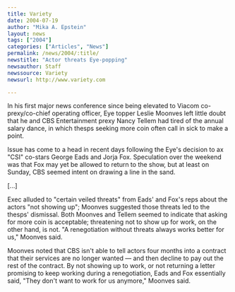 ```yaml
---
title: Variety
date: 2004-07-19
author: "Mika A. Epstein"
layout: news
tags: ["2004"]
categories: ["Articles", "News"]
permalink: /news/2004/:title/
newstitle: "Actor threats Eye-popping"
newsauthor: Staff  
newssource: Variety  
newsurl: http://www.variety.com  

---
```


In his first major news conference since being elevated to Viacom co-prexy/co-chief operating officer, Eye topper Leslie Moonves left little doubt that he and CBS Entertainment prexy Nancy Tellem had tired of the annual salary dance, in which thesps seeking more coin often call in sick to make a point. 

Issue has come to a head in recent days following the Eye's decision to ax "CSI" co-stars George Eads and Jorja Fox. Speculation over the weekend was that Fox may yet be allowed to return to the show, but at least on Sunday, CBS seemed intent on drawing a line in the sand. 

[...]

Exec alluded to "certain veiled threats" from Eads' and Fox's reps about the actors "not showing up"; Moonves suggested those threats led to the thesps' dismissal. Both Moonves and Tellem seemed to indicate that asking for more coin is acceptable; threatening not to show up for work, on the other hand, is not. "A renegotiation without threats always works better for us," Moonves said. 

Moonves noted that CBS isn't able to tell actors four months into a contract that their services are no longer wanted &#8212; and then decline to pay out the rest of the contract. By not showing up to work, or not returning a letter promising to keep working during a renegotiation, Eads and Fox essentially said, "They don't want to work for us anymore," Moonves said. 

